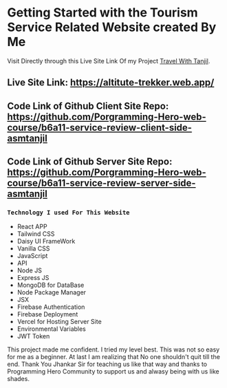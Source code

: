 # Getting Started with the Tourism Service Related Website created By Me

Visit Directly through this Live Site Link Of my Project [Travel With Tanjil](https://altitute-trekker.web.app/).

## Live Site Link: https://altitute-trekker.web.app/

## Code Link of Github Client Site Repo: https://github.com/Porgramming-Hero-web-course/b6a11-service-review-client-side-asmtanjil

## Code Link of Github Server Site Repo: https://github.com/Porgramming-Hero-web-course/b6a11-service-review-server-side-asmtanjil

### `Technology I used For This Website`

* React APP
* Tailwind CSS
* Daisy UI FrameWork
* Vanilla CSS
* JavaScript
* API
* Node JS
* Express JS
* MongoDB for DataBase
* Node Package Manager
* JSX
* Firebase Authentication
* Firebase Deployment
* Vercel for Hosting Server Site
* Environmental Variables
* JWT Token

This project made me confident. I tried my level best. This was not so easy for me as a beginner. At last I am realizing that No one shouldn't quit till the end.
Thank You Jhankar Sir for teaching us like that way and thanks to Programming Hero Community to support us and alwasy being with us like shades.
